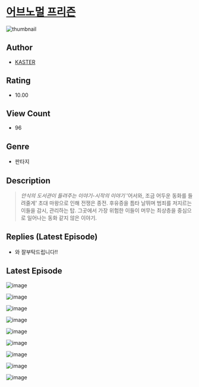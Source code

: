 # [어브노멀 프리즌](https://comic.naver.com/bestChallenge/list?titleId=811102)
![thumbnail](https://image-comic.pstatic.net/user_contents_data/challenge_comic/2023/05/26/308013/upload_7148169395166197043_480x623.jpeg)

## Author
- [KASTER](https://comic.naver.com/artistTitle?id=308013)

## Rating
- 10.00

## View Count
- 96

## Genre
- 판타지

## Description
> *안식의 도서관이 들려주는 이야기-시작의 이야기* '어서와, 조금 어두운 동화를 들려줄게' 초대 마왕으로 인해 전쟁은 종전. 후유증을 틈타 날뛰며 범죄를 저지르는 이들을 감시, 관리하는 탑. 그곳에서 가장 위험한 이들이 머무는 최상층을 중심으로 일어나는 동화 같지 않은 이야기.

## Replies (Latest Episode)
- 와 잘부탁드립니다!!

## Latest Episode
![image](https://image-comic.pstatic.net/user_contents_data/challenge_comic/2023/05/25/308013/upload_7075824828563153718.jpeg)

![image](https://image-comic.pstatic.net/user_contents_data/challenge_comic/2023/05/25/308013/upload_7220503177781010788.jpeg)

![image](https://image-comic.pstatic.net/user_contents_data/challenge_comic/2023/05/26/308013/upload_7293642497148412473.jpeg)

![image](https://image-comic.pstatic.net/user_contents_data/challenge_comic/2023/05/26/308013/upload_7363779451336013874.jpeg)

![image](https://image-comic.pstatic.net/user_contents_data/challenge_comic/2023/05/26/308013/upload_3834360113454790195.jpeg)

![image](https://image-comic.pstatic.net/user_contents_data/challenge_comic/2023/05/26/308013/upload_7076618895031873588.jpeg)

![image](https://image-comic.pstatic.net/user_contents_data/challenge_comic/2023/05/26/308013/upload_3762302502136144432.jpeg)

![image](https://image-comic.pstatic.net/user_contents_data/challenge_comic/2023/05/26/308013/upload_3558459647775290935.jpeg)

![image](https://image-comic.pstatic.net/user_contents_data/challenge_comic/2023/05/26/308013/upload_3474073444556158777.jpeg)
